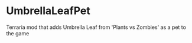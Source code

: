 # UmbrellaLeafPet
Terraria mod that adds Umbrella Leaf from 'Plants vs Zombies' as a pet to the game

